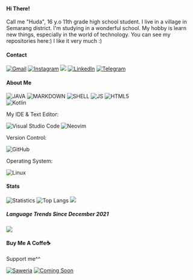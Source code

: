 #### Hi There!
Call me "Huda", 16 y.o 11th grade high school student. I live in a village in Semarang district. I'm studying in a wonderful school. My hobby is learn new things, especially in the world of technology. You can see my repositories here:) I like it very much <!--but my priority right now is just something called **'SBMPTN'** -->:)

<!--Wanna learn more about Flutter, Node JS, Laravel, React JS and .... But it was very difficult because of the lack of time. I focus on school first👍-->


#### Contact

[![Gmail](https://img.shields.io/badge/Gmail-D14836?style=for-the-badge&logo=gmail&logoColor=white
)](mailto:saya@khuirulhuda.my.id) [![Instagram](https://img.shields.io/badge/Instagram-E4405F?style=for-the-badge&logo=instagram&logoColor=white
)](https://instagram.com/khuirul_huda) ![](https://dcbadge.vercel.app/api/shield/694850450410700831?theme=clean)
[![LinkedIn](https://img.shields.io/badge/linkedin-%230077B5.svg?style=for-the-badge&logo=linkedin&logoColor=white)](https://id.linkedin.com/in/muhammad-khuirul-huda)
[![Telegram](https://img.shields.io/badge/Telegram-2CA5E0?style=for-the-badge&logo=telegram&logoColor=white)](https://t.me/khuirul_huda)

#### About Me

![JAVA](https://img.shields.io/badge/Java-ED8B00?style=for-the-badge&logo=java&logoColor=white
)
![MARKDOWN](https://img.shields.io/badge/Markdown-000000?style=for-the-badge&logo=markdown&logoColor=White
) ![SHELL](https://img.shields.io/badge/Shell_Script-121011?style=for-the-badge&logo=gnu-bash&logoColor=white
)
 ![JS](https://img.shields.io/badge/JavaScript-F7DF1E?style=for-the-badge&logo=javascript&logoColor=black
) ![HTML5](https://img.shields.io/badge/HTML5-E34F26?style=for-the-badge&logo=html5&logoColor=white
)  
![Kotlin](https://img.shields.io/badge/kotlin-%230095D5.svg?style=for-the-badge&logo=kotlin&logoColor=white)


My IDE & Text Editor:

![Visual Studio Code](https://img.shields.io/badge/Visual%20Studio%20Code-0078d7.svg?style=for-the-badge&logo=visual-studio-code&logoColor=white)
![Neovim](https://img.shields.io/badge/NeoVim-%2357A143.svg?&style=for-the-badge&logo=neovim&logoColor=white)

Version Control:

![GitHub](https://img.shields.io/badge/github-%23121011.svg?style=for-the-badge&logo=github&logoColor=white)

Operating System:

![Linux](https://img.shields.io/badge/Linux-FCC624?style=for-the-badge&logo=linux&logoColor=black)


#### Stats

![Statistics](https://github-readme-stats.vercel.app//api?username=Khuirul-Huda&show_icons=true&count_private=true&hide_title=true&bg_color=30,e96443,904e95&title_color=fff&text_color=FFF)
![Top Langs](https://github-readme-stats.vercel.app/api/top-langs/?username=Khuirul-Huda&langs_count=10&layout=compact)
![](https://github-readme-stats.vercel.app/api/wakatime?username=khuirul_huda&layout=compact)

##### Language Trends Since December 2021
![](https://wakatime.com/share/@khuirul_huda/1d1969f3-17c1-48db-90bf-f7b3a4e3f652.svg)

#### Buy Me A Coffe☕
Support me^^

[![Saweria](https://img.shields.io/badge/SAWERIA.co-green?style=for-the-badge)](https://saweria.co/khuirulhuda)
[![Coming Soon](https://img.shields.io/badge/TRAKTEER.ID-green?style=for-the-badge)](https://trakteer.id/khuirul_huda/tip)
